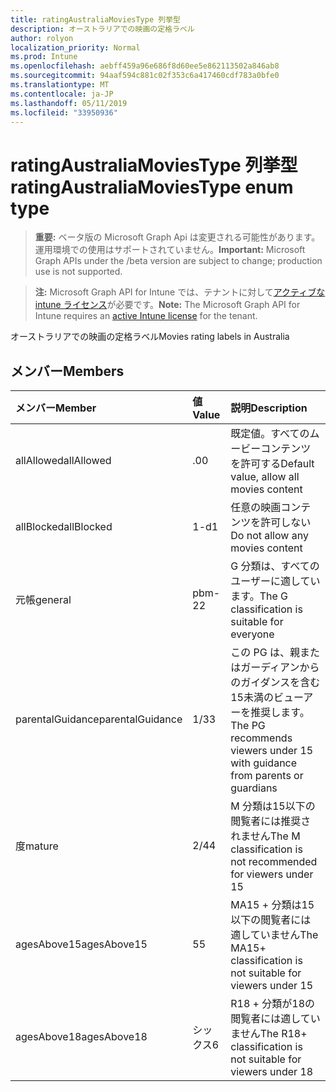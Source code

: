 ```yaml
---
title: ratingAustraliaMoviesType 列挙型
description: オーストラリアでの映画の定格ラベル
author: rolyon
localization_priority: Normal
ms.prod: Intune
ms.openlocfilehash: aebff459a96e686f8d60ee5e862113502a846ab8
ms.sourcegitcommit: 94aaf594c881c02f353c6a417460cdf783a0bfe0
ms.translationtype: MT
ms.contentlocale: ja-JP
ms.lasthandoff: 05/11/2019
ms.locfileid: "33950936"
---
```

# <a name="ratingaustraliamoviestype-enum-type"></a><span data-ttu-id="53aed-103">ratingAustraliaMoviesType 列挙型</span><span class="sxs-lookup"><span data-stu-id="53aed-103">ratingAustraliaMoviesType enum type</span></span>

> <span data-ttu-id="53aed-104">**重要:** ベータ版の Microsoft Graph Api は変更される可能性があります。運用環境での使用はサポートされていません。</span><span class="sxs-lookup"><span data-stu-id="53aed-104">**Important:** Microsoft Graph APIs under the /beta version are subject to change; production use is not supported.</span></span>

> <span data-ttu-id="53aed-105">**注:** Microsoft Graph API for Intune では、テナントに対して[アクティブな intune ライセンス](https://go.microsoft.com/fwlink/?linkid=839381)が必要です。</span><span class="sxs-lookup"><span data-stu-id="53aed-105">**Note:** The Microsoft Graph API for Intune requires an [active Intune license](https://go.microsoft.com/fwlink/?linkid=839381) for the tenant.</span></span>

<span data-ttu-id="53aed-106">オーストラリアでの映画の定格ラベル</span><span class="sxs-lookup"><span data-stu-id="53aed-106">Movies rating labels in Australia</span></span>

## <a name="members"></a><span data-ttu-id="53aed-107">メンバー</span><span class="sxs-lookup"><span data-stu-id="53aed-107">Members</span></span>
|<span data-ttu-id="53aed-108">メンバー</span><span class="sxs-lookup"><span data-stu-id="53aed-108">Member</span></span>|<span data-ttu-id="53aed-109">値</span><span class="sxs-lookup"><span data-stu-id="53aed-109">Value</span></span>|<span data-ttu-id="53aed-110">説明</span><span class="sxs-lookup"><span data-stu-id="53aed-110">Description</span></span>|
|:---|:---|:---|
|<span data-ttu-id="53aed-111">allAllowed</span><span class="sxs-lookup"><span data-stu-id="53aed-111">allAllowed</span></span>|<span data-ttu-id="53aed-112">.0</span><span class="sxs-lookup"><span data-stu-id="53aed-112">0</span></span>|<span data-ttu-id="53aed-113">既定値。すべてのムービーコンテンツを許可する</span><span class="sxs-lookup"><span data-stu-id="53aed-113">Default value, allow all movies content</span></span>|
|<span data-ttu-id="53aed-114">allBlocked</span><span class="sxs-lookup"><span data-stu-id="53aed-114">allBlocked</span></span>|<span data-ttu-id="53aed-115">1-d</span><span class="sxs-lookup"><span data-stu-id="53aed-115">1</span></span>|<span data-ttu-id="53aed-116">任意の映画コンテンツを許可しない</span><span class="sxs-lookup"><span data-stu-id="53aed-116">Do not allow any movies content</span></span>|
|<span data-ttu-id="53aed-117">元帳</span><span class="sxs-lookup"><span data-stu-id="53aed-117">general</span></span>|<span data-ttu-id="53aed-118">pbm-2</span><span class="sxs-lookup"><span data-stu-id="53aed-118">2</span></span>|<span data-ttu-id="53aed-119">G 分類は、すべてのユーザーに適しています。</span><span class="sxs-lookup"><span data-stu-id="53aed-119">The G classification is suitable for everyone</span></span>|
|<span data-ttu-id="53aed-120">parentalGuidance</span><span class="sxs-lookup"><span data-stu-id="53aed-120">parentalGuidance</span></span>|<span data-ttu-id="53aed-121">1/3</span><span class="sxs-lookup"><span data-stu-id="53aed-121">3</span></span>|<span data-ttu-id="53aed-122">この PG は、親またはガーディアンからのガイダンスを含む15未満のビューアーを推奨します。</span><span class="sxs-lookup"><span data-stu-id="53aed-122">The PG recommends viewers under 15 with guidance from parents or guardians</span></span>|
|<span data-ttu-id="53aed-123">度</span><span class="sxs-lookup"><span data-stu-id="53aed-123">mature</span></span>|<span data-ttu-id="53aed-124">2/4</span><span class="sxs-lookup"><span data-stu-id="53aed-124">4</span></span>|<span data-ttu-id="53aed-125">M 分類は15以下の閲覧者には推奨されません</span><span class="sxs-lookup"><span data-stu-id="53aed-125">The M classification is not recommended for viewers under 15</span></span>|
|<span data-ttu-id="53aed-126">agesAbove15</span><span class="sxs-lookup"><span data-stu-id="53aed-126">agesAbove15</span></span>|<span data-ttu-id="53aed-127">5</span><span class="sxs-lookup"><span data-stu-id="53aed-127">5</span></span>|<span data-ttu-id="53aed-128">MA15 + 分類は15以下の閲覧者には適していません</span><span class="sxs-lookup"><span data-stu-id="53aed-128">The MA15+ classification is not suitable for viewers under 15</span></span>|
|<span data-ttu-id="53aed-129">agesAbove18</span><span class="sxs-lookup"><span data-stu-id="53aed-129">agesAbove18</span></span>|<span data-ttu-id="53aed-130">シックス</span><span class="sxs-lookup"><span data-stu-id="53aed-130">6</span></span>|<span data-ttu-id="53aed-131">R18 + 分類が18の閲覧者には適していません</span><span class="sxs-lookup"><span data-stu-id="53aed-131">The R18+ classification is not suitable for viewers under 18</span></span>|




